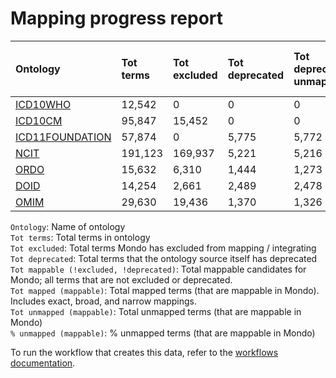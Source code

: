 # Mapping progress report
| Ontology                                         | Tot terms   | Tot excluded   | Tot deprecated   | Tot deprecated unmapped   | Tot mappable _(!excluded, !deprecated)_   | Tot mapped _(mappable)_   | Tot unmapped _(mappable)_   | % unmapped _(mappable)_   |
|:-------------------------------------------------|:------------|:---------------|:-----------------|:--------------------------|:------------------------------------------|:--------------------------|:----------------------------|:--------------------------|
| [ICD10WHO](./unmapped_icd10who.md)               | 12,542      | 0              | 0                | 0                         | 12,542                                    | 18                        | 12,524                      | 99.9%                     |
| [ICD10CM](./unmapped_icd10cm.md)                 | 95,847      | 15,452         | 0                | 0                         | 80,395                                    | 1,166                     | 79,229                      | 98.5%                     |
| [ICD11FOUNDATION](./unmapped_icd11foundation.md) | 57,874      | 0              | 5,775            | 5,772                     | 52,099                                    | 4,105                     | 47,994                      | 92.1%                     |
| [NCIT](./unmapped_ncit.md)                       | 191,123     | 169,937        | 5,221            | 5,216                     | 15,965                                    | 3,839                     | 12,126                      | 76.0%                     |
| [ORDO](./unmapped_ordo.md)                       | 15,632      | 6,310          | 1,444            | 1,273                     | 9,322                                     | 9,195                     | 127                         | 1.4%                      |
| [DOID](./unmapped_doid.md)                       | 14,254      | 2,661          | 2,489            | 2,478                     | 11,591                                    | 11,455                    | 136                         | 1.2%                      |
| [OMIM](./unmapped_omim.md)                       | 29,630      | 19,436         | 1,370            | 1,326                     | 8,825                                     | 8,760                     | 65                          | 0.7%                      |

`Ontology`: Name of ontology  
`Tot terms`: Total terms in ontology  
`Tot excluded`: Total terms Mondo has excluded from mapping / integrating  
`Tot deprecated`: Total terms that the ontology source itself has deprecated  
`Tot mappable (!excluded, !deprecated)`: Total mappable candidates for Mondo; all terms that are not excluded or 
deprecated.  
`Tot mapped (mappable)`: Total mapped terms (that are mappable in Mondo). Includes exact, broad, and narrow mappings.  
`Tot unmapped (mappable)`: Total unmapped terms (that are mappable in Mondo)  
`% unmapped (mappable)`: % unmapped terms (that are mappable in Mondo)

To run the workflow that creates this data, refer to the [workflows documentation](../developer/workflows.md).